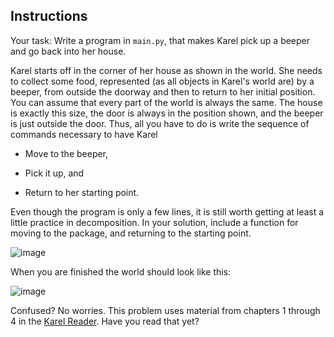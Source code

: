 ## Instructions

Your task: Write a program in `main.py`, that makes Karel pick up a beeper and go back into her house.



Karel starts off in the corner of her house as shown in the world. She needs to collect some food, represented (as all objects in Karel's world are) by a beeper, from outside the doorway and then to return to her initial position. You can assume that every part of the world is always the same. The house is exactly this size, the door is always in the position shown, and the beeper is just outside the door. Thus, all you have to do is write the sequence of commands necessary to have Karel

+ Move to the beeper,

+ Pick it up, and

+ Return to her starting point.

Even though the program is only a few lines, it is still worth getting at least a little practice in decomposition. In your solution, include a function for moving to the package, and returning to the starting point.

![image](https://user-images.githubusercontent.com/51156057/228974285-c5cf595d-1c28-4b3e-97fd-126ec94411b8.png)


When you are finished the world should look like this:

![image](https://user-images.githubusercontent.com/51156057/228974546-3557a607-c83d-4613-9499-df0851aa99fd.png)


Confused? No worries. This problem uses material from chapters 1 through 4 in the [Karel Reader](https://compedu.stanford.edu/karel-reader/docs/python/en/intro.html). Have you read that yet?
